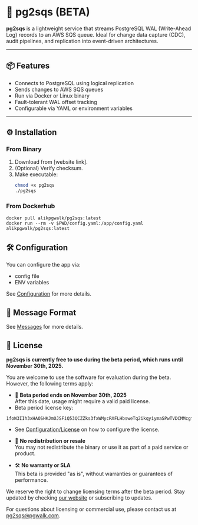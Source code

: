 # 🚀 pg2sqs (BETA)

**pg2sqs** is a lightweight service that streams PostgreSQL WAL (Write-Ahead Log) records to an AWS SQS queue. Ideal for change data capture (CDC), audit pipelines, and replication into event-driven architectures.

---

## 📦 Features

- Connects to PostgreSQL using logical replication
- Sends changes to AWS SQS queues
- Run via Docker or Linux binary
- Fault-tolerant WAL offset tracking
- Configurable via YAML or environment variables

---

## ⚙️ Installation

### From Binary

1. Download from [website link].
2. (Optional) Verify checksum.
3. Make executable:  
   ```bash
   chmod +x pg2sqs
   ./pg2sqs
   ```

### From Dockerhub
```
docker pull alikpgwalk/pg2sqs:latest
docker run --rm -v $PWD/config.yaml:/app/config.yaml alikpgwalk/pg2sqs:latest
```

## 🛠️ Configuration

You can configure the app via:
- config file
- ENV variables

See [Configuration](docs/config.md) for more details.

## 📝 Message Format

See [Messages](docs/messages.md) for more details.

## 📄 License

**pg2sqs is currently free to use during the beta period, which runs until November 30th, 2025.**

You are welcome to use the software for evaluation during the beta. However, the following terms apply:

- 📅 **Beta period ends on November 30th, 2025**  
  After this date, usage might require a valid paid license.
- Beta period license key:
```
1foW3IIh3xHAOSHKJmOJSFiQ53QCZZks3fxWMycRXFLHbsweTq2ikqyiymaSPwTVDCMMcgf1v7mTJaikIzERrryUbt7CA0Eypy76cYmEmT81A9kYmS5qN6J1pyTSe6StIKxXhiqheHRwphp5vJ3uWEbZcZXLNWuyUoWAYIpMzbwmyChTqLgViYbtCXbegQzuWR3zdxLk7
```

- See [Configuration/License](docs/config.md#license) on how to configure the license.
- 🚫 **No redistribution or resale**  
  You may not redistribute the binary or use it as part of a paid service or product.

- 🛠 **No warranty or SLA**  
  This beta is provided "as is", without warranties or guarantees of performance.

We reserve the right to change licensing terms after the beta period. Stay updated by checking [our website](https://pgwalk.com/pg2sqs.html) or subscribing to updates.

For questions about licensing or commercial use, please contact us at [pg2sqs@pgwalk.com](mailto:pg2sqs@pgwalk.com).
